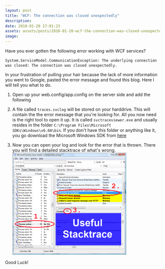 ```yaml
---
layout: post
title: "WCF: The connection was closed unexpectedly"
description:
date: 2010-01-20 17:01:23
assets: assets/posts/2010-01-20-wcf-the-connection-was-closed-unexpectedly
image: 
---
```


Have you ever gotten the following error working with WCF services?

```
System.ServiceModel.CommunicationException: The underlying connection was closed: The connection was closed unexpectedly.
```

In your frustration of pulling your hair because the lack of more information you went to Google, pasted the error message and found this blog. Here I will tell you what to do.

1. Open up your web.config/app.config on the server side and add the following
   <script src="https://gist.github.com/miklund/a92062ad11534905ac2a.js?file=Web.config.xml"></script>

2. A file called `traces.svclog` will be stored on your harddrive. This will contain the the error message that you're looking for. All you now need is the right tool to open it up. It is called `svctraceviewer.exe` and usually resides in the folder `C:\Program Files\Microsoft SDKs\Windows\v6.0A\bin`. If you don't have this folder or anything like it, you go download the Microsoft Windows SDK from [here](http://www.microsoft.com/downloads/details.aspx?FamilyID=c17ba869-9671-4330-a63e-1fd44e0e2505&displaylang=en "Microsoft Windows SDK")

3. Now you can open your log and look for the error that is thrown. There you will find a detailed stacktrace of what's wrong.  
   ![stack trace](/assets/posts/2010-01-20-wcf-the-connection-was-closed-unexpectedly/stacktrace.png)
   
Good Luck!

